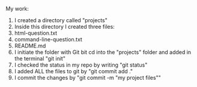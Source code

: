 My work:
1. I created a directory called "projects"
2. Inside this directory I created three files:
  1. html-question.txt
  2. command-line-question.txt
  3. README.md
3. I initiate the folder with Git bit cd into the "projects" folder and added in the terminal "git init"
4. I checked the status in my repo by writing "git status"
5. I added ALL the files to git by "git commit add ."
6. I commit the changes by "git commit -m "my project files""
